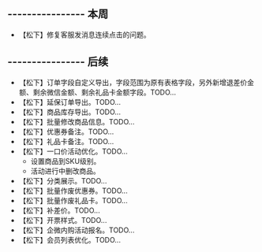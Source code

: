 ## ---------------- 本周
* 【松下】修复客服发消息连续点击的问题。

## ---------------- 后续
* 【松下】订单字段自定义导出，字段范围为原有表格字段，另外新增退差价金额、剩余微信金额、剩余礼品卡金额字段。TODO...
* 【松下】延保订单导出。TODO...
* 【松下】商品库存导出。TODO...
* 【松下】批量修改商品信息。TODO...
* 【松下】优惠券备注。TODO...
* 【松下】礼品卡备注。TODO...
* 【松下】一口价活动优化。TODO...
  - 设置商品到SKU级别。
  - 活动进行中删改商品。
* 【松下】分类展示。TODO...
* 【松下】批量作废优惠券。TODO...
* 【松下】批量作废礼品卡。TODO...
* 【松下】补差价。TODO...
* 【松下】开票样式。TODO...
* 【松下】企微内购活动报名。TODO...
* 【松下】会员列表优化。TODO...
